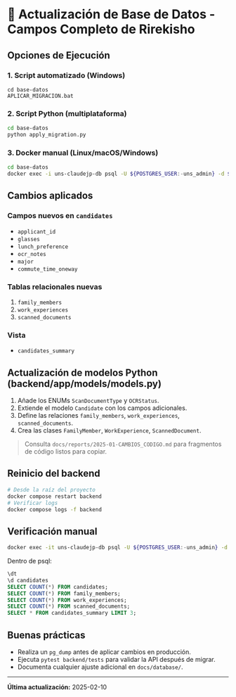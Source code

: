 # 🔄 Actualización de Base de Datos - Campos Completo de Rirekisho

## Opciones de Ejecución

### 1. Script automatizado (Windows)

```batch
cd base-datos
APLICAR_MIGRACION.bat
```

### 2. Script Python (multiplataforma)

```bash
cd base-datos
python apply_migration.py
```

### 3. Docker manual (Linux/macOS/Windows)

```bash
cd base-datos
docker exec -i uns-claudejp-db psql -U ${POSTGRES_USER:-uns_admin} -d ${POSTGRES_DB:-uns_claudejp} < 07_add_complete_rirekisho_fields.sql
```

## Cambios aplicados

### Campos nuevos en `candidates`
- `applicant_id`
- `glasses`
- `lunch_preference`
- `ocr_notes`
- `major`
- `commute_time_oneway`

### Tablas relacionales nuevas
1. `family_members`
2. `work_experiences`
3. `scanned_documents`

### Vista
- `candidates_summary`

## Actualización de modelos Python (backend/app/models/models.py)

1. Añade los ENUMs `ScanDocumentType` y `OCRStatus`.
2. Extiende el modelo `Candidate` con los campos adicionales.
3. Define las relaciones `family_members`, `work_experiences`, `scanned_documents`.
4. Crea las clases `FamilyMember`, `WorkExperience`, `ScannedDocument`.

> Consulta `docs/reports/2025-01-CAMBIOS_CODIGO.md` para fragmentos de código listos para copiar.

## Reinicio del backend

```bash
# Desde la raíz del proyecto
docker compose restart backend
# Verificar logs
docker compose logs -f backend
```

## Verificación manual

```bash
docker exec -it uns-claudejp-db psql -U ${POSTGRES_USER:-uns_admin} -d ${POSTGRES_DB:-uns_claudejp}
```

Dentro de psql:

```sql
\dt
\d candidates
SELECT COUNT(*) FROM candidates;
SELECT COUNT(*) FROM family_members;
SELECT COUNT(*) FROM work_experiences;
SELECT COUNT(*) FROM scanned_documents;
SELECT * FROM candidates_summary LIMIT 3;
```

## Buenas prácticas

- Realiza un `pg_dump` antes de aplicar cambios en producción.
- Ejecuta `pytest backend/tests` para validar la API después de migrar.
- Documenta cualquier ajuste adicional en `docs/database/`.

---

**Última actualización:** 2025-02-10
